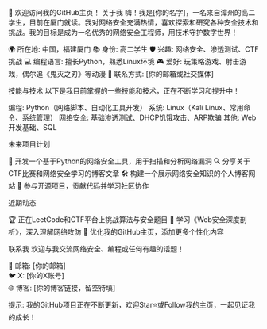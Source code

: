 👋 欢迎访问我的GitHub主页！
关于我
嗨！我是[你的名字]，一名来自漳州的高二学生，目前在厦门就读。我对网络安全充满热情，喜欢探索和研究各种安全技术和挑战。我的目标是成为一名优秀的网络安全工程师，用技术守护数字世界！

🌍 所在地: 中国，福建厦门
📚 身份: 高二学生
🛡️ 兴趣: 网络安全、渗透测试、CTF挑战
💻 编程语言: 擅长Python，熟悉Linux环境
🎮 爱好: 玩策略游戏、射击游戏，偶尔追《鬼灭之刃》等动漫
📧 联系方式: [你的邮箱或社交媒体]

技能与技术
以下是我目前掌握的一些技能和技术，正在不断学习和提升中！


编程: Python（网络脚本、自动化工具开发）
系统: Linux（Kali Linux、常用命令、系统管理）
网络安全: 基础渗透测试、DHCP饥饿攻击、ARP欺骗
其他: Web开发基础、SQL

未来项目计划

📝 开发一个基于Python的网络安全工具，用于扫描和分析网络漏洞
🔍 分享关于CTF比赛和网络安全学习的博客文章
🛠️ 构建一个展示网络安全知识的个人博客网站
🚀 参与开源项目，贡献代码并学习社区协作

近期动态

🏆 正在LeetCode和CTF平台上挑战算法与安全题目
📖 学习《Web安全深度剖析》，深入理解网络攻防
🎨 优化我的GitHub主页，添加更多个性化内容

联系我
欢迎与我交流网络安全、编程或任何有趣的话题！  

📧 邮箱: [你的邮箱]  
🐦 X: [你的X账号]  
🌐 博客: [你的博客链接，留空待填]


提示: 我的GitHub项目正在不断更新，欢迎Star⭐或Follow我的主页，一起见证我的成长！
